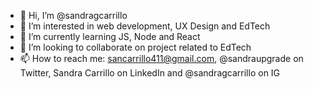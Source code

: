 - 👋 Hi, I’m @sandragcarrillo
- 👀 I’m interested in web development, UX Design and EdTech
- 🌱 I’m currently learning JS, Node and React
- 💞️ I’m looking to collaborate on project related to EdTech
- 📫 How to reach me: sancarrillo411@gmail.com, @sandraupgrade on Twitter, Sandra Carrillo on LinkedIn and @sandragcarrillo on IG

<!---
sandragcarrillo/sandragcarrillo is a ✨ special ✨ repository because its `README.md` (this file) appears on your GitHub profile.
You can click the Preview link to take a look at your changes.
--->
